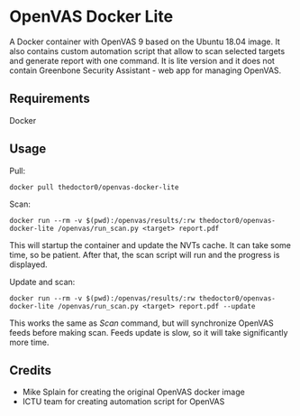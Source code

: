 OpenVAS Docker Lite
==============

A Docker container with OpenVAS 9 based on the Ubuntu 18.04 image.
It also contains custom automation script that allow to scan selected targets and generate report with one command.
It is lite version and it does not contain Greenbone Security Assistant - web app for managing OpenVAS.

Requirements
------------
Docker

Usage
-----
Pull:
```
docker pull thedoctor0/openvas-docker-lite
```

Scan:
```
docker run --rm -v $(pwd):/openvas/results/:rw thedoctor0/openvas-docker-lite /openvas/run_scan.py <target> report.pdf
```

This will startup the container and update the NVTs cache. It can take some time, so be patient.
After that, the scan script will run and the progress is displayed.

Update and scan:
```
docker run --rm -v $(pwd):/openvas/results/:rw thedoctor0/openvas-docker-lite /openvas/run_scan.py <target> report.pdf --update
```

This works the same as *Scan* command, but will synchronize OpenVAS feeds before making scan.
Feeds update is slow, so it will take significantly more time.

Credits
------
- Mike Splain for creating the original OpenVAS docker image
- ICTU team for creating automation script for OpenVAS